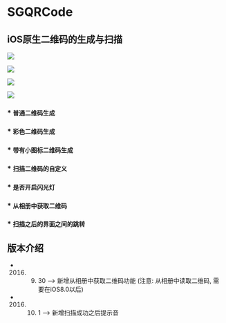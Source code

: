 
# SGQRCode

## iOS原生二维码的生成与扫描

![](https://github.com/kingsic/SGQRCode/raw/master/Picture/sorgle.png) 

![](https://github.com/kingsic/SGQRCode/raw/master/Picture/sorgle2.png) 

![](https://github.com/kingsic/SGQRCode/raw/master/Picture/sorgle3.png) 

![](https://github.com/kingsic/SGQRCode/raw/master/Picture/sorgle4.png) 

### * `普通二维码生成`<br>

### * `彩色二维码生成`<br>

### * `带有小图标二维码生成`<br>

### * `扫描二维码的自定义`<br>

### * `是否开启闪光灯`<br>

### * `从相册中获取二维码`<br>

### * `扫描之后的界面之间的跳转`<br>


## 版本介绍

* 2016. 9. 30 --> 新增从相册中获取二维码功能 (注意: 从相册中读取二维码, 需要在iOS8.0以后)
* 2016. 10. 1 --> 新增扫描成功之后提示音
